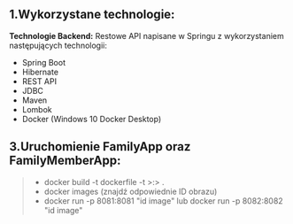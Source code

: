 
## 1.Wykorzystane technologie:


**Technologie Backend:**
Restowe API napisane w Springu z wykorzystaniem następujących technologii:
- Spring Boot
- Hibernate
- REST API
- JDBC
- Maven
- Lombok
- Docker (Windows 10 Docker Desktop)

## 3.Uruchomienie FamilyApp oraz FamilyMemberApp:

>- docker build -t dockerfile -t <nazwa>>:<tag>> .
>- docker images (znajdź odpowiednie ID obrazu)
>- docker run -p 8081:8081 "id image" lub docker run -p 8082:8082 "id image"
